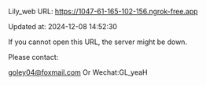 Lily_web URL: https://1047-61-165-102-156.ngrok-free.app

Updated at: 2024-12-08 14:52:30

If you cannot open this URL, the server might be down.

Please contact: 

goley04@foxmail.com Or Wechat:GL_yeaH
